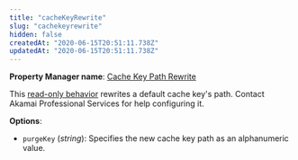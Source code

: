 ```yaml
---
title: "cacheKeyRewrite"
slug: "cachekeyrewrite"
hidden: false
createdAt: "2020-06-15T20:51:11.738Z"
updatedAt: "2020-06-15T20:51:11.738Z"
---
```

__Property Manager name__: [Cache Key Path Rewrite](https://control.akamai.com/wh/CUSTOMER/AKAMAI/en-US/WEBHELP/property-manager/property-manager-help/csh_lookup.html?id=PM_9010)

This [read-only behavior](#ro) rewrites a default cache key's path. Contact Akamai Professional Services for help configuring it.

__Options__:

<div class="option" markdown="1" id="cacheKeyRewrite.purgeKey" >

- `purgeKey` (_string_): Specifies the new cache key path as an alphanumeric value.

</div>

</div>

<div class="feature" data-feature="cachePost" markdown="1">
